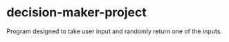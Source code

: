 # decision-maker-project
Program designed to take user input and randomly return one of the inputs.
